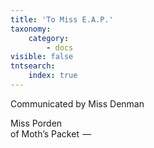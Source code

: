```yaml
---
title: 'To Miss E.A.P.'
taxonomy:
    category:
        - docs
visible: false
tntsearch:
    index: true
---
```


<div class="author">Communicated by Miss Denman</div>

Miss Porden  
of Moth’s Packet  — 